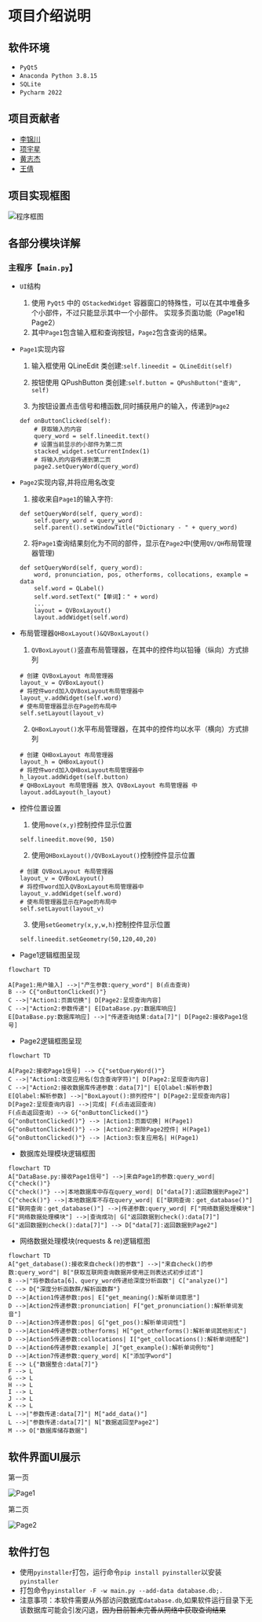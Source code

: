 # 项目介绍说明
## 软件环境
- `PyQt5`
- `Anaconda Python 3.8.15`
- `SQLite`
- `Pycharm 2022`
## 项目贡献者
- [李锦川](https://github.com/SoDebug)
- [项宇星](https://github.com/lamfls)
- [黄志杰](https://github.com/jazz6699)
- [王倩](https://github.com/7Kuku7)
## 项目实现框图
 ![程序框图](https://github.com/SoDebug/ElectronicDictionary/blob/master/res/%E7%A8%8B%E5%BA%8F%E6%A1%86%E5%9B%BE.jpg)

## 各部分模块详解
### 主程序【`main.py`】

- `UI`结构

    1) 使用 `PyQt5` 中的 `QStackedWidget` 容器窗口的特殊性，可以在其中堆叠多个小部件，不过只能显示其中一个小部件。 实现多页面功能（Page1和Page2）
    2) 其中`Page1`包含输入框和查询按钮，`Page2`包含查询的结果。

- `Page1`实现内容

    1) 输入框使用 QLineEdit 类创建:```self.lineedit = QLineEdit(self)```

    2) 按钮使用 QPushButton 类创建:```self.button = QPushButton("查询", self)```

    3) 为按钮设置点击信号和槽函数,同时捕获用户的输入，传递到`Page2`

    ```
    def onButtonClicked(self):
        # 获取输入的内容
        query_word = self.lineedit.text()
        # 设置当前显示的小部件为第二页
        stacked_widget.setCurrentIndex(1)
        # 将输入的内容传递到第二页
        page2.setQueryWord(query_word)
    ```
  
- `Page2`实现内容,并将应用名改变
    1) 接收来自`Page1`的输入字符:

    ```
    def setQueryWord(self, query_word):
        self.query_word = query_word
        self.parent().setWindowTitle("Dictionary - " + query_word)
    ```

    2) 将`Page1`查询结果刻化为不同的部件，显示在`Page2`中(使用`QV/QH`布局管理器管理)
    ```
    def setQueryWord(self, query_word):
        word, pronunciation, pos, otherforms, collocations, example = data 
        self.word = QLabel()
        self.word.setText("【单词】：" + word)
        ...            
        layout = QVBoxLayout()
        layout.addWidget(self.word)
    ```

- 布局管理器`QHBoxLayout()&QVBoxLayout()`

    1) `QVBoxLayout()`竖直布局管理器，在其中的控件均以铅锤（纵向）方式排列

    ```
    # 创建 QVBoxLayout 布局管理器
    layout_v = QVBoxLayout()
    # 将控件word加入QVBoxLayout布局管理器中
    layout_v.addWidget(self.word)
    # 使布局管理器显示在Page的布局中
    self.setLayout(layout_v)
    ```
    
    2) `QHBoxLayout()`水平布局管理器，在其中的控件均以水平（横向）方式排列

    ```
    # 创建 QHBoxLayout 布局管理器
    layout_h = QHBoxLayout()
    # 将控件word加入QHBoxLayout布局管理器中
    h_layout.addWidget(self.button)
    # QHBoxLayout 布局管理器 放入 QVBoxLayout 布局管理器 中
    layout.addLayout(h_layout)
    ```
  
- 控件位置设置

    1) 使用`move(x,y)`控制控件显示位置
    
    ```
    self.lineedit.move(90, 150)
    ```

    2) 使用`QHBoxLayout()/QVBoxLayout()`控制控件显示位置
    
    ```
    # 创建 QVBoxLayout 布局管理器
    layout_v = QVBoxLayout()
    # 将控件word加入QVBoxLayout布局管理器中
    layout_v.addWidget(self.word)
    # 使布局管理器显示在Page的布局中
    self.setLayout(layout_v)
    ```

    3) 使用`setGeometry(x,y,w,h)`控制控件显示位置    

    ```
    self.lineedit.setGeometry(50,120,40,20)
    ```

- Page1逻辑框图呈现

```mermaid
flowchart TD

A[Page1:用户输入] -->|"产生参数:query_word"| B(点击查询)
B --> C{"onButtonClicked()"}
C -->|"Action1:页面切换"| D[Page2:呈现查询内容]
C -->|"Action2:参数传递"| E[DataBase.py:数据库响应]
E[DataBase.py:数据库响应] -->|"传递查询结果:data[7]"| D[Page2:接收Page1信号]
```

- Page2逻辑框图呈现

```mermaid
flowchart TD

A[Page2:接收Page1信号] --> C{"setQueryWord()"}
C -->|"Action1:改变应用名(包含查询字符)"| D[Page2:呈现查询内容]
C -->|"Action2:接收数据库传递参数：data[7]"| E[Qlabel:解析参数]
E[Qlabel:解析参数] -->|"BoxLayout():排列控件"| D[Page2:呈现查询内容]
D[Page2:呈现查询内容] -->|完成| F(点击返回查询)
F(点击返回查询) --> G{"onButtonClicked()"}
G{"onButtonClicked()"} --> |Action1:页面切换| H(Page1)
G{"onButtonClicked()"} --> |Action2:删除Page2控件| H(Page1)
G{"onButtonClicked()"} --> |Action3:恢复应用名| H(Page1)
```

- 数据库处理模块逻辑框图

```mermaid
flowchart TD
A["DataBase.py:接收Page1信号"] -->|来自Page1的参数:query_word| C{"check()"}
C{"check()"} -->|本地数据库中存在query_word| D["data[7]:返回数据到Page2"]
C{"check()"} -->|本地数据库不存在query_word| E["联网查询：get_database()"]
E["联网查询：get_database()"] -->|传递参数:query_word| F["网络数据处理模块"]
F["网络数据处理模块"] -->|查询成功| G["返回数据到check():data[7]"]
G["返回数据到check():data[7]"] --> D["data[7]:返回数据到Page2"]
```

- 网络数据处理模块(requests & re)逻辑框图

```mermaid
flowchart TD
A["get_database():接收来自check()的参数"] -->|"来自check()的参数:query_word"| B["获取互联网查询数据并使用正则表达式初步过滤"]
B -->|"将参数data[6]、query_word传递给深度分析函数"| C["analyze()"]
C --> D{"深度分析函数群/解析函数群"}
D -->|Action1传递参数:pos| E["get_meaning():解析单词意思"]
D -->|Action2传递参数:pronunciation| F["get_pronunciation():解析单词发音"]
D -->|Action3传递参数:pos| G["get_pos():解析单词词性"]
D -->|Action4传递参数:otherforms| H["get_otherforms():解析单词其他形式"]
D -->|Action5传递参数:collocations| I["get_collocations():解析单词搭配"]
D -->|Action6传递参数:example| J["get_example():解析单词例句"]
D -->|Action7传递参数:query_word| K["添加字word"]
E --> L{"数据整合:data[7]"}
F --> L
G --> L
H --> L
I --> L
J --> L
K --> L
L -->|"参数传递:data[7]"| M["add_data()"]
L -->|"参数传递:data[7]"| N["数据返回至Page2"]
M --> O["数据库储存数据"]
```


## 软件界面UI展示
第一页

 ![Page1](https://github.com/SoDebug/ElectronicDictionary/blob/master/res/Page1.png)
 
第二页

 ![Page2](https://github.com/SoDebug/ElectronicDictionary/blob/master/res/Page2.png)
 
## 软件打包
- 使用`pyinstaller`打包，运行命令`pip install pyinstaller`以安装`pyinstaller`
- 打包命令```pyinstaller -F -w main.py --add-data database.db;.```
- 注意事项：本软件需要从外部访问数据库`database.db`,如果软件运行目录下无该数据库可能会引发闪退，~~因为目前暂未完善从网络中获取查询结果~~